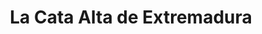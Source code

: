 ---
title: "La Cata Alta de Extremadura"
url: /madrid/la-cata-alta-de-extremadura/
shop: Allgemein
---